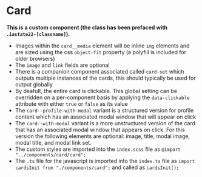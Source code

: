 # Card

**This is a custom component (the class has been prefaced with `.iastate22-[classname]`).**

- Images within the `card__media` element will be inline `img` elements and are sized using the css `object-fit` property (a polyfill is included for older browsers)
- The `image` and `link` fields are optional
- There is a companion component associated called `card-set` which outputs multiple instances of the cards, this should typically be used for output globally
- By deafult, the entire card is clickable. This global setting can be overridden on a per-component basis by applying the `data-clickable` attribute with either `true` or `false` as its value
- The `card--profile-with-modal` variant is a structured version for profile content which has an associated modal window that will appear on click
- The `card--with-modal` variant is a more unstructured version of the card that has an associated modal window that appears on click. For this version the following elements are optional: image, title, modal image, modal title, and modal link set.
- The custom styles are imported into the `index.scss` file as `@import "../components/card/card";`
- The `.ts` file for the javascript is imported into the `index.ts` file as `import cardsInit from "./components/card";` and called as `cardsInit();`

